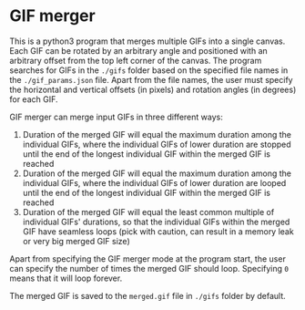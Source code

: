 # GIF merger

This is a python3 program that merges multiple GIFs into a single canvas. Each GIF can be rotated by an arbitrary angle and positioned with an arbitrary offset from the top left corner of the canvas. The program searches for GIFs in the `./gifs` folder based on the specified file names in the `./gif_params.json` file. Apart from the file names, the user must specify the horizontal and vertical offsets (in pixels) and rotation angles (in degrees) for each GIF.

GIF merger can merge input GIFs in three different ways:

1) Duration of the merged GIF will equal the maximum duration among the individual GIFs, where the individual GIFs of lower duration are stopped until the end of the longest individual GIF within the merged GIF is reached
2) Duration of the merged GIF will equal the maximum duration among the individual GIFs, where the individual GIFs of lower duration are looped until the end of the longest individual GIF within the merged GIF is reached
3) Duration of the merged GIF will equal the least common multiple of individual GIFs\' durations, so that the individual GIFs within the merged GIF have seamless loops (pick with caution, can result in a memory leak or very big merged GIF size)

Apart from specifying the GIF merger mode at the program start, the user can specify the number of times the merged GIF should loop. Specifying `0` means that it will loop forever.

The merged GIF is saved to the `merged.gif` file in `./gifs` folder by default.